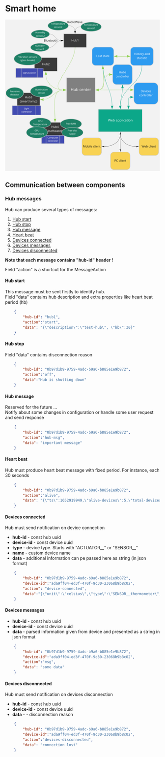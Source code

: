 # Smart home

![smart-home](docs/smart-home-system.png)


## Communication between components

### Hub messages

Hub can produce several types of messages:
1. [Hub start](#hub-start)
2. [Hub stop](#hub-stop)
3. [Hub message](#hub-message)
4. [Heart beat](#heart-beat)
5. [Devices connected](#devices-connected)
6. [Devices messages](#devices-messages)
7. [Devices disconnected](#devices-disconnected)

<b> Note that each message contains "hub-id" header ! </b>
<p> Field "action" is a shortcut for the MessageAction </p>

#### Hub start
This message must be sent firstly to identify hub. <br>
Field "data" contains hub description and extra properties like heart beat period (hb)
```json
    {
        "hub-id": "hub1",
        "action":"start",
        "data": "{\"description\":\"test-hub\", \"hb\":30}"
    }
```

#### Hub stop
Field "data" contains disconnection reason 
```json
    {
        "hub-id": "0b97d1b9-9759-4adc-b9a6-b885e1e9b872",
        "action":"off",
        "data":"Hub is shutting down"
    }
```

#### Hub message
Reserved for the future ... <br>
Notify about some changes in configuration or handle some user request and send response 
```json
    {
        "hub-id": "0b97d1b9-9759-4adc-b9a6-b885e1e9b872",
        "action":"hub-msg",
        "data": "important message"
    }
```

#### Heart beat
Hub must produce heart beat message with fixed period. For instance, each 30 seconds
```json
    {
        "hub-id": "0b97d1b9-9759-4adc-b9a6-b885e1e9b872",
        "action":"alive",
        "data": "{\"ts\":1652919949,\"alive-devices\":5,\"total-devices\":10}"
    }
```

#### Devices connected
Hub must send notification on device connection
 * **hub-id** - const hub uuid
 * **device-id** - const device uuid 
 * **type** - device type. Starts with "ACTUATOR__" or "SENSOR__"
 * **name** - custom device name
 * **data** - additional information can pe passed here as string (in json format)
 
```json
    {
        "hub-id": "0b97d1b9-9759-4adc-b9a6-b885e1e9b872",
        "device-id":"ada9ff04-ed3f-470f-9c30-23068b9b8c02",
        "action": "device-connected",
        "data":"{\"unit\":\"celsius\",\"type\":\"SENSOR__thermometer\",\"name\":\"temperature imitator1\"}"
    }
```

#### Devices messages
 * **hub-id** - const hub uuid
 * **device-id** - const device uuid 
 * **data** - parsed information given from device and presented as a string in json format

```json
    {
        "hub-id": "0b97d1b9-9759-4adc-b9a6-b885e1e9b872",
        "device-id":"ada9ff04-ed3f-470f-9c30-23068b9b8c02",
        "action":"msg",
        "data": "some data"
    }
```


#### Devices disconnected
Hub must send notification on devices disconnection
* **hub-id** - const hub uuid
* **device-id** - const device uuid 
* **data** - - disconnection reason

```json
    {
        "hub-id": "0b97d1b9-9759-4adc-b9a6-b885e1e9b872",
        "device-id":"ada9ff04-ed3f-470f-9c30-23068b9b8c02",
        "action":"devices-disconnected",
        "data": "connection lost"
    }
```